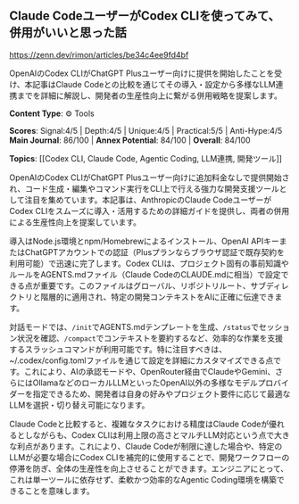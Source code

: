 ## Claude CodeユーザーがCodex CLIを使ってみて、併用がいいと思った話

https://zenn.dev/rimon/articles/be34c4ee9fd4bf

OpenAIのCodex CLIがChatGPT Plusユーザー向けに提供を開始したことを受け、本記事はClaude Codeとの比較を通じてその導入・設定から多様なLLM連携までを詳細に解説し、開発者の生産性向上に繋がる併用戦略を提案します。

**Content Type**: ⚙️ Tools

**Scores**: Signal:4/5 | Depth:4/5 | Unique:4/5 | Practical:5/5 | Anti-Hype:4/5
**Main Journal**: 86/100 | **Annex Potential**: 84/100 | **Overall**: 84/100

**Topics**: [[Codex CLI, Claude Code, Agentic Coding, LLM連携, 開発ツール]]

OpenAIのCodex CLIがChatGPT Plusユーザー向けに追加料金なしで提供開始され、コード生成・編集やコマンド実行をCLI上で行える強力な開発支援ツールとして注目を集めています。本記事は、AnthropicのClaude CodeユーザーがCodex CLIをスムーズに導入・活用するための詳細ガイドを提供し、両者の併用による生産性向上を提案しています。

導入はNode.js環境とnpm/Homebrewによるインストール、OpenAI APIキーまたはChatGPTアカウントでの認証（Plusプランならブラウザ認証で既存契約を利用可能）で迅速に完了します。Codex CLIは、プロジェクト固有の事前知識やルールをAGENTS.mdファイル（Claude CodeのCLAUDE.mdに相当）で設定できる点が重要です。このファイルはグローバル、リポジトリルート、サブディレクトリと階層的に適用され、特定の開発コンテキストをAIに正確に伝達できます。

対話モードでは、`/init`でAGENTS.mdテンプレートを生成、`/status`でセッション状況を確認、`/compact`でコンテキストを要約するなど、効率的な作業を支援するスラッシュコマンドが利用可能です。特に注目すべきは、~/.codex/config.tomlファイルを通じて設定を詳細にカスタマイズできる点です。これにより、AIの承認モードや、OpenRouter経由でClaudeやGemini、さらにはOllamaなどのローカルLLMといったOpenAI以外の多様なモデルプロバイダーを指定できるため、開発者は自身の好みやプロジェクト要件に応じて最適なLLMを選択・切り替え可能になります。

Claude Codeと比較すると、複雑なタスクにおける精度はClaude Codeが優れるとしながらも、Codex CLIは利用上限の高さとマルチLLM対応という点で大きな利点があります。これにより、Claude Codeが制限に達した場合や、特定のLLMが必要な場合にCodex CLIを補完的に使用することで、開発ワークフローの停滞を防ぎ、全体の生産性を向上させることができます。エンジニアにとって、これは単一ツールに依存せず、柔軟かつ効率的なAgentic Coding環境を構築できることを意味します。